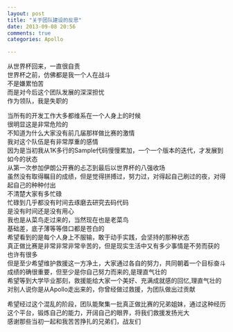 ```yaml
---
layout: post
title: "关于团队建设的反思"
date: 2013-09-08 20:56
comments: true
categories: Apollo

---
```


从世界杯回来，一直很自责  
世界杯之前，仿佛都是我一个人在战斗  
不是嫌累怕苦  
而是对今后这个团队发展的深深担忧  
作为领队，我是失职的  
<!-- more -->
当所有的开发工作大多都维系在一个人身上的时候  
很明显这是非常危险的  
不知道为什么大家没有前几届那样做比赛的激情  
我对这个队伍是有非常厚重的感情  
因为是当初我从1K多行的Sample代码慢慢累加，一个一个版本的迭代，才发展到如今的状态  
从第一次参加伊朗公开赛的忐忑到最后以世界杯的八强收场  
虽然没有取得瞩目的成绩，但是觉得拼搏过，努力过，对得起自己刷过的夜，对得起自己的种种付出  
不清楚大家有多忙碌  
忙碌到几乎都没有时间去琢磨去研究去码代码  
是没有时间还是没有用心  
我也是从菜鸟走过来的，当然现在也是老菜鸟  
基础差，底子薄等等借口都是苍白的  
希望看到的是每个人身上不服输，敢于动手实践，会坚持的那种状态  
真正做比赛是非常非常非常辛苦的，但是现实生活中又有多少事情是不劳而获的  
也许有很多  
但是至少希望维护救援这一方净土，大家通过各自的努力，共同朝着一个目标奋斗  
成绩的确很重要，但至少是你自己努力而来的,是理直气壮的  
希望等到大学毕业那刻，救援能给大家一个美好、充满成就感的回忆,理直气壮的对别人说你是从Apollo走出来的，你曾经做过救援，为团队做出过贡献  

希望经过这个混乱的阶段，团队能聚集一批真正做比赛的兄弟姐妹，通过这种经历这个平台，锻炼自己的能力，开阔自己的眼界，将我们救援发扬光大  
感谢那些当初一起和我苦苦挣扎的兄弟们，战友们  



